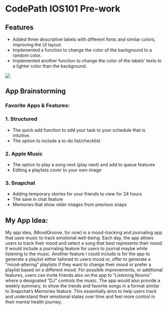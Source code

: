 # CodePath IOS101 Pre-work
## Features
- Added three descriptive labels with different fonts and similar colors, improving the UI layout.
- Implemented a function to change the color of the background to a random color.
- Implemented another function to change the color of the labels' texts to a lighter color than the background.

![](https://i.imgur.com/mjbcKmz.gif)

## App Brainstorming
### Favorite Apps & Features:
### 1. Structured
   - The quick add function to add your task to your schedule that is intuitive.
   - The option to include a to-do list/checklist

### 2. Apple Music
   - The option to play a song next (play next) and add to queue features
   - Editing a playlists cover to your own image
  
### 3. Snapchat
   - Adding temporary stories for your friends to view for 24 hours
   - The save in chat feature
   - Memories that show older images from previous snaps


## My App Idea:
 My app idea, (MoodGroove, for now) is a mood-tracking and journaling app that uses music to track emotional well-being. Each day, the app allows users to track their mood and select a song that best represents their mood. It would include a journaling feature for users to journal maybe while listening to the music. Another feature I could include is for the app to generate a playlist either tailored to users mood or, offer to generate a "mood-altering" playlists if they want to change their mood or prefer a playlist based on a different mood. For possible improvements, or additional features, users can invite friends also on the app to “Listening Rooms” where a designated “DJ” controls the music. The app would also provide a weekly summary, to show the trends and favorite songs in a format similar to Snapchat’s Memories feature. This essentially aims to help users track and understand their emotional states over time and feel more control in their mental health journey.


     
